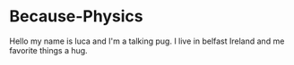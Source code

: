 # Because-Physics
Hello my name is luca and I'm a talking pug. I live in belfast Ireland and me favorite things a hug.

